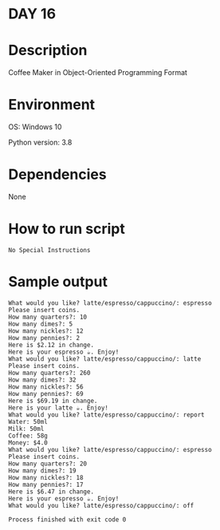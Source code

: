 
# DAY 16

# Description
Coffee Maker in Object-Oriented Programming Format

# Environment
OS: Windows 10

Python version: 3.8

# Dependencies
None

# How to run script
```
No Special Instructions
```

# Sample output
```
What would you like? latte/espresso/cappuccino/: espresso
Please insert coins.
How many quarters?: 10
How many dimes?: 5
How many nickles?: 12
How many pennies?: 2
Here is $2.12 in change.
Here is your espresso ☕️. Enjoy!
What would you like? latte/espresso/cappuccino/: latte
Please insert coins.
How many quarters?: 260
How many dimes?: 32
How many nickles?: 56
How many pennies?: 69
Here is $69.19 in change.
Here is your latte ☕️. Enjoy!
What would you like? latte/espresso/cappuccino/: report
Water: 50ml
Milk: 50ml
Coffee: 58g
Money: $4.0
What would you like? latte/espresso/cappuccino/: espresso
Please insert coins.
How many quarters?: 20
How many dimes?: 19
How many nickles?: 18
How many pennies?: 17
Here is $6.47 in change.
Here is your espresso ☕️. Enjoy!
What would you like? latte/espresso/cappuccino/: off

Process finished with exit code 0
```
